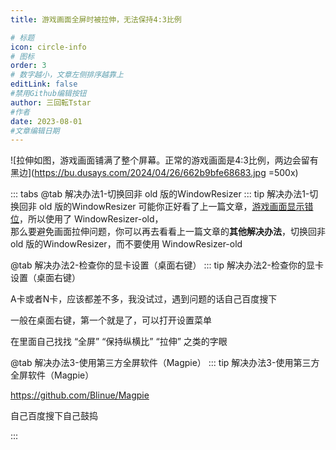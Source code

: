 ```yaml
---
title: 游戏画面全屏时被拉伸，无法保持4:3比例

# 标题
icon: circle-info
# 图标
order: 3
# 数字越小，文章左侧排序越靠上
editLink: false
#禁用Github编辑按钮
author: 三回転Tstar
#作者
date: 2023-08-01
#文章编辑日期
---
```


![拉伸如图，游戏画面铺满了整个屏幕。正常的游戏画面是4:3比例，两边会留有黑边](https://bu.dusays.com/2024/04/26/662b9bfe68683.jpg =500x)

::: tabs
@tab 解决办法1-切换回非 old 版的WindowResizer
::: tip 解决办法1-切换回非 old 版的WindowResizer
可能你正好看了上一篇文章，[游戏画面显示错位](/FAQ/In-Games/CursedWindow.html)，所以使用了 WindowResizer-old，<br>那么要避免画面拉伸问题，你可以再去看看上一篇文章的**其他解决办法**，切换回非 old 版的WindowResizer，而不要使用 WindowResizer-old


@tab 解决办法2-检查你的显卡设置（桌面右键）
::: tip 解决办法2-检查你的显卡设置（桌面右键）

A卡或者N卡，应该都差不多，我没试过，遇到问题的话自己百度搜下

一般在桌面右键，第一个就是了，可以打开设置菜单

在里面自己找找 “全屏” “保持纵横比” “拉伸” 之类的字眼

@tab 解决办法3-使用第三方全屏软件（Magpie）
::: tip 解决办法3-使用第三方全屏软件（Magpie）

https://github.com/Blinue/Magpie

自己百度搜下自己鼓捣

:::



